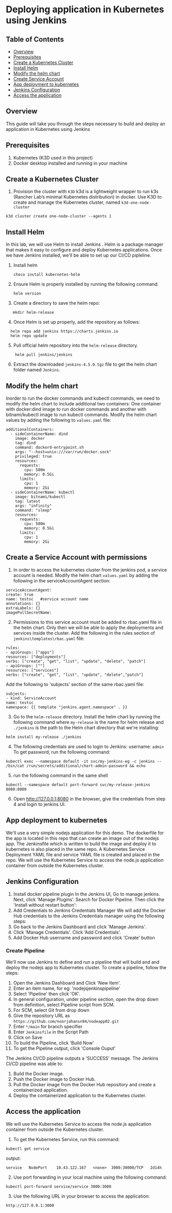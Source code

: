 # Deploying application in Kubernetes using Jenkins

## Table of Contents

- [Overview](#overview)
- [Prerequisites](#prerequisites)
- [Create a Kubernetes Cluster](#Create-a-Kubernetes-Cluster)
- [Install Helm](#Install-Helm)
- [Modify the helm chart](#Modify-the-helm-chart)
- [Create Service Account](#Create-a-Service-Account-with-permissions)
- [App deployment to kubernetes](#app-deployment-to-kubernetes)
- [Jenkins Configuration](#Jenkins-Configuration)
- [Access the application](#Access-the-application)



## Overview

This guide will take you through the steps necessary to build and deploy an application in Kubernetes using Jenkins

## Prerequisites
1. Kubernetes (K3D used in this project)
2. Docker desktop installed and running in your machine

## Create a Kubernetes Cluster
    
1. Provision the cluster with `K3D`
k3d is a lightweight wrapper to run k3s (Rancher Lab’s minimal Kubernetes distribution) in docker. Use K3D to create and manage the Kubernetes cluster, named `k3d-one-node-cluster`
```shell
k3d cluster create one-node-cluster --agents 1
```

## Install Helm

In this lab, we will use Helm to install Jenkins .  Helm
is a package manager that makes it easy to configure and deploy Kubernetes
applications.  Once we have Jenkins installed, we'll be able to set up our
CI/CD pipleline.

1. Install helm

    ```shell
    choco install kubernetes-helm
    ```
2. Ensure Helm is properly installed by running the following command. 

    ```shell
    helm version
    ```
3. Create a directory to save the helm repo:
 ```shell
    mkdir helm-release
 ```
4. Once Helm is set up properly, add the repository as follows:
```shell
  helm repo add jenkins https://charts.jenkins.io
  helm repo update
```
5. Pull official helm repository into the `helm-release` directory.

```shell
    helm pull jenkins/jenkins
```
6. Extract the downloaded `jenkins-4.5.0.tgz` file to get the helm chart folder named `Jenkins`. 

## Modify the helm chart

Inorder to run the docker commands and kubectl commands, we need to modify the helm chart to include additional two containers: One container with docker:dind image to run docker commands and another with bitnami/kubectl image to run kubectl commands. Modify the helm chart values by adding the following to `values.yaml` file:

  ```shell
  additionalContainers: 
    - sideContainerName: dind
      image: docker
      tag: dind
      command: dockerd-entrypoint.sh
      args: "--host=unix:///var/run/docker.sock"
      privileged: true
      resources:
        requests:
          cpu: 500m
          memory: 0.5Gi
        limits:
          cpu: 1
          memory: 2Gi
    - sideContainerName: kubectl
      image: bitnami/kubectl
      tag: latest
      args: "infinity"
      command: "sleep"
      resources:
        requests:
          cpu: 500m
          memory: 0.5Gi
        limits:
          cpu: 1
          memory: 2Gi
  ```
## Create a Service Account with permissions
1. In order to access the kubernetes cluster from the jenkins pod, a service account is needed. Modify the helm chart `values.yaml` by adding the following in the serviceAccountAgent section:
  ```shell
  serviceAccountAgent:
  create: true
  name: testsc   #service account name
  annotations: {}
  extraLabels: {}
  imagePullSecretName:
  ```
2. Permissions to this service account must be added to rbac.yaml file in the helm chart. Only then we will be able to apply the deployments and services inside the cluster. Add the following in the rules section of `jenkins\templates\rbac.yaml` file:

  ```shell
  rules:
- apiGroups: ["apps"]
  resources: ["deployments"]
  verbs: ["create", "get", "list", "update", "delete", "patch"]
- apiGroups: [""]
  resources: ["services"]
  verbs: ["create", "get", "list", "update", "delete","patch"]
  ```  
Add the following to 'subjects' section of the same rbac.yaml file:
  ```shell
  subjects:
- kind: ServiceAccount
  name: testsc
  namespace: {{ template "jenkins.agent.namespace" . }}
  ```

3. Go to the `helm-release` directory. Install the helm chart by running the following command where `my-release` is the name for helm release and `./jenkins` is the path to the Helm chart directory that we're installing:
```shell
helm install my-release ./jenkins
```
4. The following credentials are used to login to Jenkins:
 username: `admin`
 To get password, run the following command:
 ```shell
 kubectl exec --namespace default -it svc/my-jenkins-eg -c jenkins -- /bin/cat /run/secrets/additional/chart-admin-password && echo
 ```
5. run the following command in the same shell
```shell
kubectl --namespace default port-forward svc/my-release-jenkins 8080:8080
```
6. Open http://127.0.0.1:8080 in the browser, give the credentials from step 4 and login to jenkins UI.

## App deployment to kubernetes
We'll use a very simple nodejs application for this demo. The dockerfile for the app is located in this repo that can create an image out of the nodejs app. The Jenkinsfile which is written to build the image and deploy it to kubernetes is also placed in the same repo. A Kubernetes Service Deployment YAML file and service YAML file is created and placed in the repo.  We will use the Kubernetes Service to access the node.js application container from outside the Kubernetes cluster. 

## Jenkins Configuration
 
1. Install docker pipeline plugin
  In the Jenkins UI, Go to manage jenkins. Next, click 'Manage Plugins'. Search for Docker Pipeline. Then click the 'Install without restart button':
2. Add Credentials to Jenkins Credentials Manager
We will add the  Docker Hub credentials to the Jenkins Credentials manager using the following steps:
 1. Go back to the Jenkins Dashboard and click 'Manage Jenkins'.
 2. Click 'Manage Credentials'. Click ‘Add Credentials’.
 3. Add Docker Hub username and password and click 'Create' button

 ### Create Pipeline
 We'll now use Jenkins to define and run a pipeline that will  build and and deploy the nodejs app to Kubernetes cluster.
 To create a pipeline, follow the steps:
 1. Open the Jenkins Dashboard and Click 'New Item'.
 2. Enter an item name, for eg: 'nodejsjenkinspipeline'
 3. Select 'Pipeline' then click 'OK'.
 4. In general configuration, under pipeline section, open the drop down from definition, select Pipeline script from SCM.
 5. For SCM, select Git from drop down
 6. Give the repository URL as `https://github.com/noorjahansn94/nodeapp02.git`
 7. Enter `*/main` for branch specifier
 8. Enter `Jenkinsfile` in the Script Path
 9. Click on Save
 10. To build the Pipeline, click 'Build Now'
 11. To get the Pipeline output, click 'Console Ouput'

 The Jenkins CI/CD pipeline outputs a 'SUCCESS' message. The Jenkins CI/CD pipeline was able to: 
1. Build the Docker image.
2. Push the Docker image to Docker Hub.
3. Pull the Docker image from the Docker Hub repository and create a containerized application.
4. Deploy the containerized application to the Kubernetes cluster. 

## Access the application
We will use the Kubernetes Service to access the node.js application container from outside the Kubernetes cluster.
1. To get the Kubernetes Service, run this command:
```shell
kubectl get service
```
output:

```output
service   NodePort    10.43.122.167   <none>  3000:30000/TCP   2d14h 
```

2. Use port forwarding in your local machine using the following command:
```shell
kubectl port-forward service/service 3000:3000
```
3. Use the following URL in your browser to access the application:
```shell
http://127.0.0.1:3000
```


